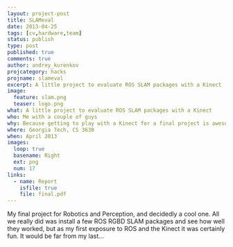 ```yaml
---
layout: project-post
title: SLAMeval
date: 2013-04-25 
tags: [cv,hardware,team]
status: publish
type: post
published: true
comments: true
author: andrey_kurenkov
projcategory: hacks
projname: slameval
excerpt: A little project to evaluate ROS SLAM packages with a Kinect
image:
  feature: slam.png
  teaser: logo.png
what: A little project to evaluate ROS SLAM packages with a Kinect
who: Me with a couple of guys
why: Because getting to play with a Kinect for a final project is awesome
where: Georgia Tech, CS 3630
when: April 2013 
images:
  loop: true
  basename: Right
  ext: png
  num: 17
links:
  - name: Report
    isfile: true
    file: final.pdf
---
```

My final project for Robotics and Perception, and decidedly a cool one. All we really did was install a few ROS RGBD SLAM packages and see how well they worked, but as my first exposure to ROS and the Kinect it was certainly fun. It would be far from my last...
